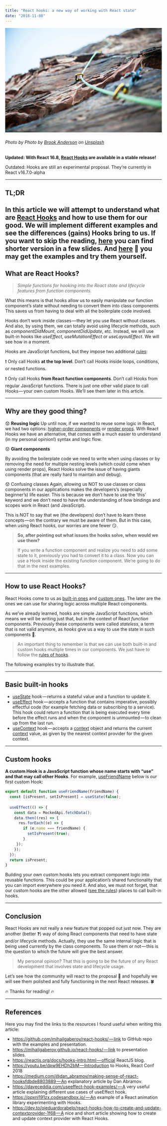 ```yaml
---
title: "React hooks: a new way of working with React state"
date: "2018-11-08"
---
```


![React hooks: a new way of working with React state](./react-hooks-head.jpeg)
###### Photo by Photo by [Brook Anderson](https://unsplash.com/photos/gTQbZXL417Q?utm_source=unsplash&utm_medium=referral&utm_content=creditCopyText) on [Unsplash](https://unsplash.com/search/photos/unit-testing-reactjs?utm_source=unsplash&utm_medium=referral&utm_content=creditCopyText)

__Updated: With React 16.8, [React Hooks](https://reactjs.org/docs/hooks-intro.html) are available in a stable release!__

Outdated: Hooks are still an experimental proposal. They’re currently in React v16.7.0-alpha

---

## TL;DR

In this article we will attempt to understand what are [React Hooks](https://reactjs.org/docs/hooks-intro.html) and how to use them for our good. We will implement different examples and see the differences (gains) Hooks bring to us. If you want to skip the reading, [here](https://mihailgaberov.github.io/react-hooks/) you can find shorter version in a few slides. And [here](https://github.com/mihailgaberov/react-hooks) 🎁 you may get the examples and try them yourself.
---

## What are React Hooks?

>_Simple functions for hooking into the React state and lifecycle features from function components._

What this means is that hooks allow us to easily manipulate our function component’s state without needing to convert them into class components. This saves us from having to deal with all the boilerplate code involved.

Hooks don’t work inside classes — they let you use React without classes. And also, by using them, we can totally avoid using lifecycle methods, such as _componentDidMount_, _componentDidUpdate_, etc. Instead, we will use built-in hooks like _useEffect_, _useMutationEffect_ or _useLayoutEffect_. We will see how in a moment.

Hooks are JavaScript functions, but they impose two additional [rules](https://reactjs.org/docs/hooks-rules.html):

❗️ Only call Hooks __at the top level__. Don’t call Hooks inside loops, conditions, or nested functions.

❗️ Only call Hooks __from React function components__. Don’t call Hooks from regular JavaScript functions. There is just one other valid place to call Hooks — your own custom Hooks. We’ll see them later in this article.

---

## Why are they good thing?

😟 __Reusing logic__
Up until now, if we wanted to reuse some logic in React, we had two options: [higher-order components](https://tylermcginnis.com/react-higher-order-components/) or [render props](https://www.robinwieruch.de/react-render-props-pattern/). With React Hooks we have an alternative, that comes with a much easier to understand (in my personal opinion!) syntax and logic flow.

😟 __Giant components__

By avoiding the boilerplate code we need to write when using classes or by removing the need for multiple nesting levels (which could come when using render props), React Hooks solve the issue of having giants components (that are really hard to maintain and debug).

😟 Confusing classes
Again, allowing us NOT to use classes or class components in our applications makes the developers’s (especially beginner’s) life easier. This is because we don’t have to use the ‘this’ keyword and we don’t need to have the understanding of how bindings and scopes work in React (and JavaScript).

This is NOT to say that we (the developers) don’t have to learn these concepts — on the contrary we must be aware of them. But in this case, when using React hooks, our worries are one fewer 😏.

>__So, after pointing out what issues the hooks solve, when would we use them?__

> If you write a function component and realize you need to add some state to it, previously you had to convert it to a class. Now you can use a Hook inside the existing function component. We’re going to do that in the next examples.

---

## How to use React Hooks?

React Hooks come to us as [built-in ones](https://reactjs.org/docs/hooks-overview.html) and [custom ones](https://reactjs.org/docs/hooks-custom.html). The later are the ones we can use for sharing logic across multiple React components.

As we’ve already learned, hooks are simple JavaScript functions, which means we will be writing just that, but in the context of React _function_ components. Previously these components were called _stateless_, a term that is not valid anymore, as _hooks_ give us a way to use the state in such components 🙌.

>An important thing to remember is that we can use both built-in and custom hooks multiple times in our components. We just have to follow the [rules of hooks](https://reactjs.org/docs/hooks-rules.html).

The following examples try to illustrate that.

---

## Basic built-in hooks

 - [useState](https://github.com/mihailgaberov/react-hooks/blob/master/src/components/Counter/CounterHooked.js) hook — returns a stateful value and a function to update it.
 - [useEffect](https://reactjs.org/docs/hooks-effect.html) hook — accepts a function that contains imperative, possibly effectful code (for example fetching data or subscribing to a service). This hook could return a function that is being executed every time before the effect runs and when the component is unmounted — to clean up from the last run.
 - [useContext](https://github.com/mihailgaberov/react-hooks/blob/master/src/components/Counter/CounterHooked.js) hook — accepts a [context](https://reactjs.org/docs/context.html) object and returns the current [context](https://github.com/mihailgaberov/react-hooks/blob/master/src/ColorContext.js) value, as given by the nearest context provider for the given context.

---

## Custom hooks

__A custom Hook is a JavaScript function whose name starts with “use” and that may call other Hooks__. For example, [useFriendName](https://github.com/mihailgaberov/react-hooks/blob/master/src/useFriendName.jshttps://github.com/mihailgaberov/react-hooks/blob/master/src/useFriendName.js) below is our first custom Hook:

```jsx
export default function useFriendName(friendName) {
  const [isPresent, setIsPresent] = useState(false);
  
  useEffect(() => {
    const data = MockedApi.fetchData();
    data.then((res) => {
      res.forEach((e) => {
        if (e.name === friendName) {
          setIsPresent(true);
        }
     });
    });
  });
  return isPresent;
}
```

Building your own custom hooks lets you extract component logic into reusable functions. This could be your application’s shared functionality that you can import everywhere you need it. And also, we must not forget, that our custom hooks are the other allowed ([see the rules](https://reactjs.org/docs/hooks-rules.html#only-call-hooks-from-react-functions)) places to call built-in hooks.

---

## Conclusion

React Hooks are not really a new feature that popped out just now. They are another (better ❓) way of doing React components that need to have state and/or lifecycle methods. Actually, they use the same internal logic that is being used currently by the class components. To use them or not — this is the question to which the future will give the best answer.

>My personal opinion? That this is going to be the future of any React development that involves state and lifecycle usage.

Let’s see how the community will react to the proposal 📓 and hopefully we will see them polished and fully functioning in the next React releases. 🍀

🔥 Thanks for reading! 🔥

---

## References

Here you may find the links to the resources I found useful when writing this article:

 - https://github.com/mihailgaberov/react-hooks/ — link to GitHub repo with the examples and presentation.
 - https://mihailgaberov.github.io/react-hooks/ — link to presentation slides.
 - https://reactjs.org/docs/hooks-intro.html — official ReactJS blog.
 - https://youtu.be/dpw9EHDh2bM — Introduction to Hooks, React Conf 2018
 - https://medium.com/@dan_abramov/making-sense-of-react-hooksfdbde8803889 — An explanatory article by Dan Abramov.
 - https://daveceddia.com/useeffect-hook-examples/ — A very useful article explaining different use cases of useEffect hook.
 - https://ppxnl191zx.codesandbox.io/ — An example of a React animation library experimenting with Hooks.
 - https://dev.to/oieduardorabelo/react-hooks-how-to-create-and-update-contextprovider-1f68 — A nice and short article showing how to create and update context provider with React Hooks.
